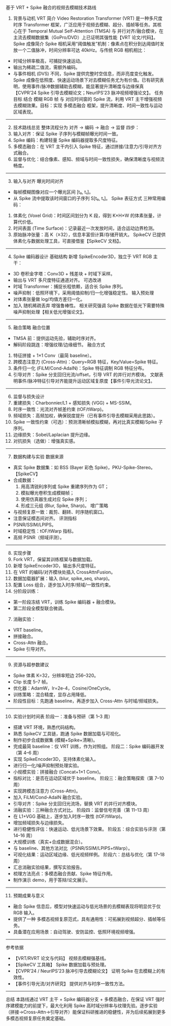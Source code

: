 基于 VRT + Spike 融合的视频去模糊技术路线
1. 背景与动机
VRT 简介
Video Restoration Transformer (VRT) 是一种多尺度时序 Transformer 框架，广泛应用于视频去模糊、超分、插帧等任务。其核心在于 Temporal Mutual Self-Attention (TMSA) 与 并行对齐/融合模块，在主流去模糊数据集（GoPro/DVD）上已证明其强性能【VRT 论文/代码】。
Spike 成像简介
Spike 相机采用“阈值触发”机制：像素点在积分到达阈值时发放一个二值脉冲，时间分辨率可达 40kHz。与传统 RGB 相机相比：
- 时域分辨率极高，可捕捉快速运动。
- 输出为稀疏二值流，需额外编码。
- 与事件相机 (DVS) 不同，Spike 提供完整时空信息，而非亮度变化触发。
Spike 成像在低照度、快速运动场景下对去模糊任务尤为有价值。已有研究表明，使用事件/脉冲数据辅助去模糊，能显著提升清晰度与边缘保真【CVPR’24 Spike 引导去模糊论文；NeurIPS’23 脉冲视频增强论文】。
任务目标
结合 模糊 RGB 帧 与 对应时间窗的 Spike 流，利用 VRT 主干增强视频去模糊效果。目标：实现 多模态融合 框架，提升清晰度、时间一致性与运动区域表现。

---
2. 技术路线总览
整体流程分为 对齐 → 编码 → 融合 → 监督 四步：
1. 输入对齐：保证 Spike 子序列与模糊帧曝光时间一致。
2. Spike 编码：构建轻量 Spike 编码器提取多尺度特征。
3. 多模态融合：在 VRT 主干内引入 Spike 特征，通过拼接/注意力/引导对齐方式融合。
4. 监督与优化：结合像素、感知、频域与时间一致性损失，确保清晰度与视频流畅度。

---
3. 输入与对齐
曝光时间对齐
- 每帧模糊图像对应一个曝光区间 [t₀, t₁]。
- 从 Spike 流中提取该时间窗口的子序列 S[t₀, t₁]。
Spike 表征方式
三种常用编码：
1. 体素化 (Voxel Grid)：时间区间划分为 K 段，得到 K×H×W 的体素张量，计算代价低。
2. 时间表面 (Time Surface)：记录最近一次发放时间，适合运动边界检测。
3. 原始脉冲张量：高 K（≥32），信息丰富但计算/存储开销大。
SpikeCV 已提供体素化与数据处理工具，可直接借鉴【SpikeCV 文档】。

---
4. Spike 编码器设计
基础结构
新增 SpikeEncoder3D，独立于 VRT RGB 主干：
- 3D 卷积金字塔：Conv3D + 残差块 + 时域下采样。
- 输出与 VRT 多尺度特征通道对齐。
可选改进
- 时域 Transformer：捕捉长程依赖，适合长 Spike 序列。
- 噪声抑制：低照环境下，采用阈值抑制/归一化增强稳定性。
输入预处理
- 对体素张量做 log/均值方差归一化。
- 加入 随机稀疏丢弃 增强鲁棒性。
相关研究强调 Spike 数据在低光下需要特殊噪声抑制处理【相关低光增强论文】。

---
5. 融合策略
融合位置
- TMSA 前：提供运动先验，辅助时序对齐。
- 解码阶段跳连：增强纹理/边缘细节。
融合方式
1. 特征拼接 + 1×1 Conv（最简 baseline）。
2. 跨模态注意力 (Cross-Attn)：Query=RGB 特征，Key/Value=Spike 特征。
3. 条件归一化 (FiLM/Cond-AdaIN)：Spike 特征调制 RGB 特征分布。
4. 引导对齐：Spike 分支回归光流/offset，引导 VRT 的并行对齐模块。
文献表明事件/脉冲特征引导对齐能提升运动区域复原度【事件引导光流论文】。

---
6. 监督与损失设计
1. 重建损失：Charbonnier/L1 + 感知损失 (VGG) + MS-SSIM。
2. 时序一致性：光流对齐帧差约束 (tOF/tWarp)。
3. 频域损失：高频加权，确保锐度提升（已有事件引导去模糊采用此思路）。
4. Spike 一致性约束（可选）：预测清晰帧模拟模糊，再对比真实模糊/Spike 子序列。
5. 边缘损失：Sobel/Laplacian 提升边缘。
6. 对抗损失（选做）：增强真实感。

---
7. 数据构建与实验
数据来源
- 真实 Spike 数据集：如 BSS (Bayer 彩色 Spike)，PKU-Spike-Stereo。【SpikeCV】
- 合成数据：
  1. 用高清锐利序列或 Spike 重建序列作为 GT；
  2. 模拟曝光卷积生成模糊帧；
  3. 使用仿真器生成对应 Spike 序列；
  4. 形成三元组 (Blur, Spike, Sharp)。
增广策略
- 与视频复原一致：裁剪、翻转、时序随机窗口。
- 注意保证模态间对齐。
评测指标
- PSNR/SSIM/LPIPS。
- 时域稳定性：tOF/tWarp 指标。
- 高频 PSNR（频域评测）。

---
8. 实现步骤
1. Fork VRT，保留其训练框架与数据加载。
2. 新增 SpikeEncoder3D，输出多尺度特征。
3. 在 VRT 的编码/对齐模块处插入 CrossAttnFusion。
4. 数据加载器扩展：输入 (blur, spike_seq, sharp)。
5. 配置 Loss 组合，逐步加入时序/频域/一致性约束。
6. 分阶段训练：
  - 第一阶段冻结 VRT，训练 Spike 编码器 + 融合模块。
  - 第二阶段全模型联合微调。
7. 消融实验：
  - VRT baseline。
  - 拼接融合。
  - Cross-Attn 融合。
  - Spike 引导对齐。

---
9. 资源与超参数建议
- Spike 体素 K=32，分辨率短边 256–320。
- Clip 长度 5–7 帧。
- 优化器：AdamW，lr=2e-4，Cosine/OneCycle。
- 训练策略：混合精度，显存占用降低。
- 阶段性目标：先跑通 baseline，再逐步加入 Cross-Attn 与时域/频域损失。

---
10. 实验计划时间表
阶段一：准备与预研（第 1–3 周）
- 搭建 VRT 环境，熟悉代码结构。
- 熟悉 SpikeCV 工具链，跑通 Spike 数据加载与可视化。
- 制作初步合成数据集 (模糊+Spike+清晰)。
- 完成最简 baseline：仅 VRT 训练，作为对照组。
阶段二：Spike 编码器开发（第 4–6 周）
- 实现 SpikeEncoder3D，支持体素化输入。
- 进行归一化/噪声抑制预处理实验。
- 小规模实验：拼接融合 (Concat+1×1 Conv)。
- 指标对比：是否在运动区域优于 baseline。
阶段三：融合策略探索（第 7–10 周）
- 实现跨模态注意力 (Cross-Attn)。
- 加入 FiLM/Cond-AdaIN 融合实验。
- 引导对齐：Spike 分支回归光流场，替换 VRT 的并行对齐模块。
- 消融实验：三种融合方式对比。
阶段四：监督信号完善（第 11–13 周）
- 在 L1+VGG 基础上，逐步加入时序一致性 (tOF/tWarp)。
- 增加频域损失与边缘损失。
- 进行稳健性评估：快速运动、低光场景下效果。
阶段五：综合实验与评测（第 14–16 周）
- 大规模训练（真实+合成数据混合）。
- 与 baseline、其他方法对比（PSNR/SSIM/LPIPS+tWarp）。
- 可视化结果：运动区域边缘、低光视频样例。
阶段六：总结与优化（第 17–18 周）
- 汇总消融实验结果，撰写实验报告。
- 梳理方法亮点：多模态融合贡献、Spike 特征作用。
- 制作演示 demo，用于答辩/论文展示。

---
11. 预期成果与意义
- 融合 Spike 信息后，模型对快速运动与低光场景的去模糊表现将明显优于仅 RGB 输入。
- 提供了一种 多模态视频复原范式，具有通用性：可拓展到视频超分、插帧等任务。
- 具备潜在应用场景：自动驾驶、安防监控、低照环境视频增强。

---
参考依据
- 【VRT/RVRT 论文与代码】 视频去模糊强基线。
- 【SpikeCV 工具箱】 Spike 数据加载与预处理。
- 【CVPR’24 / NeurIPS’23 脉冲引导去模糊论文】 证明 Spike 在去模糊上的有效性。
- 【事件引导光流/对齐研究】 提供对齐与时序一致性方法。

---
总结
本路线通过 VRT 主干 + Spike 编码器分支 + 多模态融合，在保证 VRT 强时序建模能力的前提下，最大化利用 Spike 高时域分辨率与纹理先验。逐步实验（拼接→Cross-Attn→引导对齐）能保证科研推进的稳健性，并为后续拓展到更多多模态视频复原任务奠定基础。